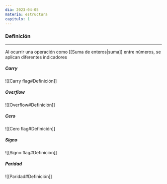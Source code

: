 ```yaml
---
dia: 2023-04-05
materia: estructura
capitulo: 1
---
```

### Definición
---
Al ocurrir una operación como [[Suma de enteros|suma]] entre números, se aplican diferentes indicadores

##### Carry
![[Carry flag#Definición]]


##### Overflow
![[Overflow#Definición]]


##### Cero
![[Cero flag#Definición]]


##### Signo
![[Signo flag#Definición]]

##### Paridad
![[Paridad#Definición]]